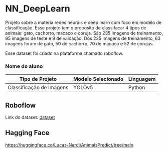 # NN_DeepLearn
Projeto sobre a matéria redes neurais e deep learn com foco em modelo de classificação.
Esse projeto tem o proposito de classifacar 4 tipos de animais: gato, cachorro, macaco e coruja.
São 235 imagens de treinamento, 95 imagens de teste e 9 de vaidação.
Dos 235 imagens de treinamento, 63 imagens foram de gato, 50 de cachorro, 70 de macaco e 52 de corujas.

Esse dataset foi criado na plataforma chamado roboflow.
### Nome do aluno

|**Tipo de Projeto**|**Modelo Selecionado**|**Linguagem**|
|--|--|--|
|Classificação de Imagens|YOLOv5|Python|

## Roboflow

Link do dataset: [dataset](https://app.roboflow.com/undefined/animal-dataset-ehsm2/5)

## Hagging Face

https://huggingface.co/Lucas-Nardi/AnimalsPredict/tree/main
